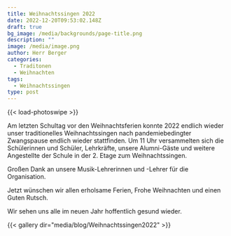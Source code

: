 ```yaml
---
title: Weihnachtssingen 2022
date: 2022-12-20T09:53:02.148Z
draft: true
bg_image: /media/backgrounds/page-title.png
description: ""
image: /media/image.png
author: Herr Berger
categories:
  - Traditonen
  - Weihnachten
tags:
  - Weihnachtssingen
type: post
---
```

{{< load-photoswipe >}}

A﻿m letzten Schultag vor den Weihnachtsferien konnte 2022 endlich wieder unser traditionelles Weihnachtssingen nach pandemiebedingter Zwangspause endlich wieder stattfinden. Um 11 Uhr versammelten sich die Schülerinnen und Schüler, Lehrkräfte, unsere Alumni-Gäste und weitere Angestellte der Schule in der 2. Etage zum Weihnachtssingen.

G﻿roßen Dank an unsere Musik-Lehrerinnen und -Lehrer für die Organisation.

J﻿etzt wünschen wir allen erholsame Ferien, Frohe Weihnachten und einen Guten Rutsch.

W﻿ir sehen uns alle im neuen Jahr hoffentlich gesund wieder.


{{< gallery dir="media/blog/Weihnachtssingen2022" >}}
